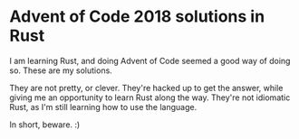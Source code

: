 # Advent of Code 2018 solutions in Rust

I am learning Rust, and doing Advent of Code seemed a good way of
doing so. These are my solutions.

They are not pretty, or clever. They're hacked up to get the answer,
while giving me an opportunity to learn Rust along the way. They're
not idiomatic Rust, as I'm still learning how to use the language.

In short, beware. :)
